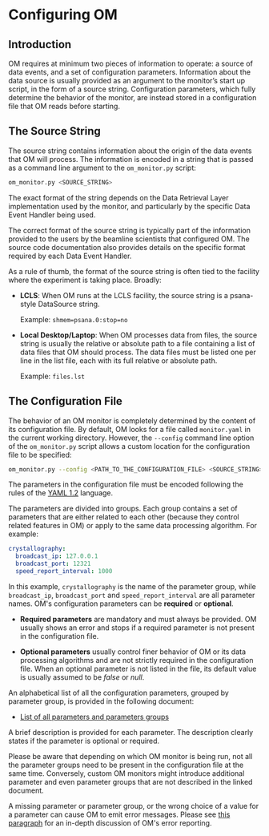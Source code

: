 # Configuring OM


## Introduction

OM requires at minimum two pieces of information to operate: a source of data events,
and a set of configuration parameters. Information about the data source is usually
provided as an argument to the monitor’s start up script, in the form of a source
string. Configuration parameters, which fully determine the behavior of the monitor,
are instead stored in a configuration file that OM reads before starting.


##  The Source String

The source string contains information about the origin of the data events that OM will
process. The information is encoded in a string that is passed as a command line
argument to the `om_monitor.py` script:

``` bash
om_monitor.py <SOURCE_STRING>
```

The exact format of the string depends on the Data Retrieval Layer implementation used
by the monitor, and particularly by the specific Data Event Handler being used.

The correct format of the source string is typically part of the information provided
to the users by the beamline scientists that configured OM. The source code
documentation also provides details on the specific format required by each Data Event
Handler.

As a rule of thumb, the format of the source string is often tied to the facility where
the experiment is taking place. Broadly:

* **LCLS**: When OM runs at the LCLS facility, the source string is a psana-style
  DataSource string.

    Example: `shmem=psana.0:stop=no`

* **Local Desktop/Laptop**: When OM processes data from files, the source string is
  usually the relative or absolute path to a file containing a list of data files that
  OM should process. The data files must be listed one per line in the list file, each
  with its full relative or absolute path. 

    Example: `files.lst`

## The Configuration File

The behavior of an OM monitor is completely determined by the content of its
configuration file. By default, OM looks for a file called `monitor.yaml` in the
current working directory. However, the `--config` command line option of the 
`om_monitor.py` script allows a custom location for the configuration file to be
specified:

``` bash
om_monitor.py --config <PATH_TO_THE_CONFIGURATION_FILE> <SOURCE_STRING>
```

The parameters in the configuration file must be encoded following the rules of the
[YAML 1.2](https://yaml.org) language.

The parameters are divided into groups. Each group contains a set of parameters that
are either related to each other (because they control related features in OM) or apply
to the same data processing algorithm. For example:

```YAML
crystallography:
  broadcast_ip: 127.0.0.1
  broadcast_port: 12321
  speed_report_interval: 1000
```

In this example, `crystallography` is the name of the parameter group, while
`broadcast_ip`, `broadcast_port` and `speed_report_interval` are all parameter names.
OM's configuration parameters can be **required** or **optional**.

* **Required parameters** are mandatory and must always be provided. OM usually shows
  an error and stops if a required parameter is not present in the   configuration file.

* **Optional parameters** usually control finer behavior of OM or its data processing
  algorithms and are not strictly required in the configuration file. When an
  optional parameter is not listed in the file, its  default value is usually assumed
  to be *false* or *null*.
 
An alphabetical list of all the configuration parameters, grouped by parameter group,
is provided in the following document:

* [List of all parameters and parameters groups](parameters.md)

A brief description is provided for each parameter. The description clearly states if
the parameter is optional or required.

Please be aware that depending on which OM monitor is being run, not all the parameter
groups need to be present in the configuration file at the same time. Conversely,
custom OM monitors might introduce additional parameter and even parameter groups that
are not described in the linked document.

A missing parameter or parameter group, or the wrong choice of a value for a parameter
can cause OM to emit error messages. Please see
[this paragraph](running_om.md#error-messages) for an in-depth discussion of OM's error
reporting.

